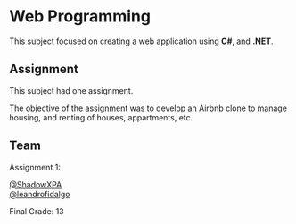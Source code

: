 # Web Programming

This subject focused on creating a web application using **C#**, and **.NET**.  

## Assignment

This subject had one assignment.  

The objective of the [assignment](Assignment.pdf) was to develop an Airbnb clone to manage housing, and renting of houses, appartments, etc.  

## Team

Assignment 1:  

[@ShadowXPA](https://github.com/ShadowXPA)  
[@leandrofidalgo](https://github.com/leandrofidalgo)  

Final Grade: 13  
